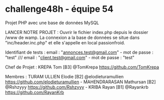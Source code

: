 # challenge48h - équipe 54

Projet PHP avec une base de données MySQL

LANCER NOTRE PROJET :
Ouvrir le fichier index.php depuis le dossier /www de wamp.
La connexion a la base de données se situe dans "inc/header.inc.php" et elle s'appelle en local passionfroid.

Identifiant de tests : 
email : "annonces.test@gmail.com"  - mot de passe : "test" ///
email : "client.test@gmail.com" - mot de passe : "test"
 
 
Chef de Projet : KREPA Tom [B3] @TomKrepa https://github.com/TomKrepa

Membres : TURAM ULLIEN Elodie [B2] @elodieturamullien https://github.com/elodieturamullien - MAHENDRARASAN Mathursan [B2] @Rshzyyy https://github.com/Rshzyyy - KRIBA Rayan [B1] @Rayankrb https://github.com/RayanKrb
  
